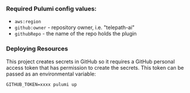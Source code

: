 ### Required Pulumi config values:

* `aws:region`
* `github:owner` - repository owner, i.e. "telepath-ai"
* `githubRepo` - the name of the repo holds the plugin

### Deploying Resources

This project creates secrets in GitHub so it requires a GitHub personal access token that has permission to 
create the secrets. This token can be passed as an environmental variable:

```
GITHUB_TOKEN=xxxx pulumi up
```